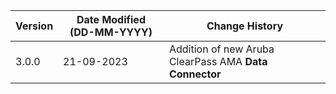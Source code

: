 | **Version** | **Date Modified (DD-MM-YYYY)** | **Change History**                                                 |
|-------------|--------------------------------|--------------------------------------------------------------------|
| 3.0.0       |   21-09-2023                   |	Addition of new Aruba ClearPass AMA **Data Connector**          |